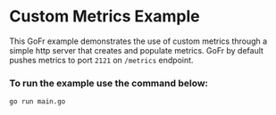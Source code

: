 # Custom Metrics Example

This GoFr example demonstrates the use of custom metrics through a simple http server that creates and populate metrics.
GoFr by default pushes metrics to port `2121` on `/metrics` endpoint.

### To run the example use the command below:
```console
go run main.go
```

